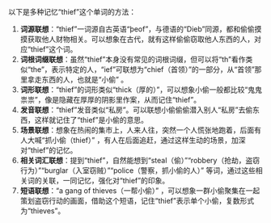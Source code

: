 以下是多种记忆“thief”这个单词的方法：
1. **词源联想**：“thief”一词源自古英语“þeof”，与德语的“Dieb”同源，都和偷偷摸摸获取他人财物相关。可以想象在古代，就有这样偷偷窃取他人东西的人，对应“thief”这个词。
2. **词根词缀联想**：虽然“thief”本身没有常见的词根词缀，但可以将“th”看作类似“the”，表示特定的人，“ief”可联想为“chief（首领）”的一部分，从“首领”那里拿走东西的人，也就是“小偷” 。
3. **词形联想**：“thief”的词形类似“thick（厚的）”，可以想象小偷一般都比较“鬼鬼祟祟”，像是隐藏在厚厚的阴影里作案，从而记住“thief”。
4. **发音联想**：“thief”发音类似“私房”。可以联想小偷偷偷潜入别人“私房”去偷东西，这样就记住了“thief”是小偷的意思。
5. **场景联想**：想象在热闹的集市上，人来人往，突然一个人慌张地跑着，后面有人大喊“抓小偷（thief）” ，有人在后面追赶，通过这样生动的场景，加深对“thief”的记忆。
6. **相关词汇联想**：提到“thief”，自然能想到“steal（偷）”“robbery（抢劫，盗窃行为）”“burglar（入室窃贼）”“police（警察，抓小偷的人）” 等词，通过这些相关词的关联，一同记忆，强化对“thief”的印象。
7. **短语联想**：“a gang of thieves（一帮小偷）” ，可以想象一群小偷聚集在一起策划盗窃行动的画面，借助这个短语，记住“thief”表示单个小偷，复数形式为“thieves”。 